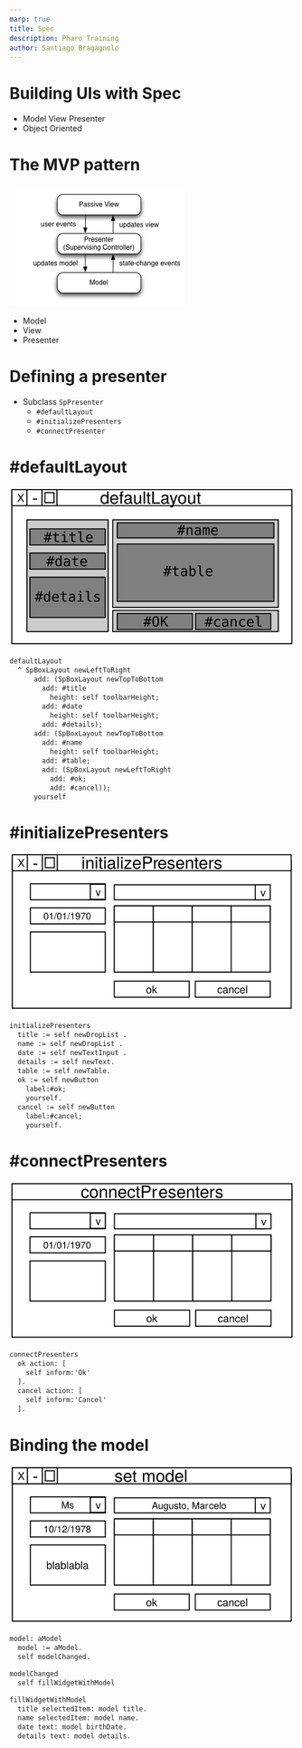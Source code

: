 ```yaml
---
marp: true
title: Spec
description: Pharo Training
author: Santiago Bragagnolo
---
```


<!-- headingDivider: 1 -->
<!-- paginate: true -->
<!-- footer: "Pharo -- Le langage" -->

# Building UIs with Spec

- Model View Presenter 
- Object Oriented





# The MVP pattern
![bg right:55% h:450](./Images/mvp.png)

- Model
- View
- Presenter 




# Defining a presenter


- Subclass `SpPresenter`
    - `#defaultLayout`
    - `#initializePresenters`
    - `#connectPresenter`



# #defaultLayout
![bg right:45% h:300](./Images/defaultLayout.svg)

```St
defaultLayout
  ^ SpBoxLayout newLeftToRight
      add: (SpBoxLayout newTopToBottom
        add: #title
          height: self toolbarHeight;
        add: #date
          height: self toolbarHeight;
        add: #details);
      add: (SpBoxLayout newTopToBottom
        add: #name
          height: self toolbarHeight;
        add: #table;
        add: (SpBoxLayout newLeftToRight
          add: #ok;
          add: #cancel));
      yourself
  ```


# #initializePresenters
![bg right:45% h:300](./Images/initializepresenters.svg)

```St
initializePresenters
  title := self newDropList .
  name := self newDropList .
  date := self newTextInput .
  details := self newText.
  table := self newTable.
  ok := self newButton
    label:#ok;
	yourself.
  cancel := self newButton
    label:#cancel;
	yourself.
  ```
# #connectPresenters
![bg right:45% h:300](./Images/connectPresenters.svg)

```St
connectPresenters 
  ok action: [
    self inform:'Ok'
  ].
  cancel action: [
    self inform:'Cancel'
  ].
  ```


# Binding the model
![bg right:45% h:300](./Images/setmodel.svg)

```St
model: aModel
  model := aModel.
  self modelChanged.
```
```St
modelChanged
  self fillWidgetWithModel
```
```St
fillWidgetWithModel
  title selectedItem: model title.
  name selectedItem: model name. 
  date text: model birthDate. 
  details text: model details. 
  ```
